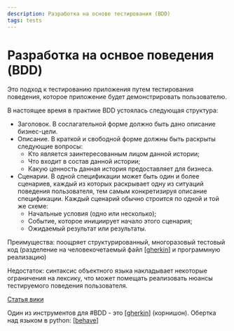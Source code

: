 ```yaml
---
description: Разработка на основе тестирования (BDD)
tags: tests
---
```

# Разработка на оснвое поведения (BDD)

Это подход к тестированию приложения путем тестирования поведения, которое приложение будет демонстрировать пользователю.

В настоящее время в практике BDD устоялась следующая структура:

- Заголовок. В сослагательной форме должно быть дано описание бизнес-цели.
- Описание. В краткой и свободной форме должны быть раскрыты следующие вопросы:
  - Кто является заинтересованным лицом данной истории;
  - Что входит в состав данной истории;
  - Какую ценность данная история предоставляет для бизнеса.
- Сценарии. В одной спецификации может быть один и более сценариев, каждый из которых раскрывает одну из ситуаций поведения пользователя, тем самым конкретизируя описание спецификации. Каждый сценарий обычно строится по одной и той же схеме:
  - Начальные условия (одно или несколько);
  - Событие, которое инициирует начало этого сценария;
  - Ожидаемый результат или результаты.

Преимущества: поощряет структурированный, многоразовый тестовый код (разделение на  человекочетаемый файл [[gherkin]] и программную реализацию)

Недостаток: синтаксис объектного языка накладывает некоторые ограничения на лексику, что может помещать реализовать нюансы тестируемого поведения пользователя.

[Статья вики](https://ru.wikipedia.org/wiki/BDD_(%D0%BF%D1%80%D0%BE%D0%B3%D1%80%D0%B0%D0%BC%D0%BC%D0%B8%D1%80%D0%BE%D0%B2%D0%B0%D0%BD%D0%B8%D0%B5))

Один из инструментов для #BDD - это [[gherkin]] (корнишон). Обертка над языком в python: [[behave]]

[//begin]: # "Autogenerated link references for markdown compatibility"
[gherkin]: gherkin "Gherkin"
[gherkin]: gherkin "Gherkin"
[behave]: behave "Behave"
[//end]: # "Autogenerated link references"